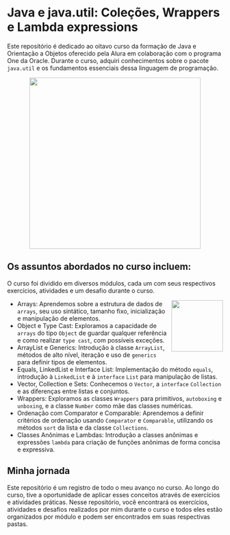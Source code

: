 # Java e java.util: Coleções, Wrappers e Lambda expressions

Este repositório é dedicado ao oitavo curso da formação de Java e Orientação a Objetos oferecido pela Alura em colaboração com o programa One da Oracle. Durante o curso, adquiri conhecimentos sobre o pacote `java.util` e os fundamentos essenciais dessa linguagem de programação.

<div align="center" ><img src="https://github.com/emanoelcampos/programa-one-oracle/assets/68448029/ab736b12-62a0-4f05-90e0-380d5e756c41" width="400"></div>

## Os assuntos abordados no curso incluem:

O curso foi dividido em diversos módulos, cada um com seus respectivos exercícios, atividades e um desafio durante o curso.

<img align="right" src="https://github.com/emanoelcampos/programa-one-oracle/assets/68448029/7bf8aed1-0c01-44a8-97e1-fd084f77682a" width="120">

- Arrays: Aprendemos sobre a estrutura de dados de `arrays`, seu uso sintático, tamanho fixo, inicialização e manipulação de elementos.
- Object e Type Cast: Exploramos a capacidade de `arrays` do tipo `Object` de guardar qualquer referência e como realizar `type cast`, com possíveis exceções.
- ArrayList e Generics: Introdução à classe `ArrayList`, métodos de alto nível, iteração e uso de `generics` para definir tipos de elementos.
- Equals, LinkedList e Interface List: Implementação do método `equals`, introdução à `LinkedList` e à `interface` `List` para manipulação de listas.
- Vector, Collection e Sets: Conhecemos o `Vector`, a `interface` `Collection` e as diferenças entre listas e conjuntos.
- Wrappers: Exploramos as classes `Wrappers` para primitivos, `autoboxing` e `unboxing`, e a classe `Number` como mãe das classes numéricas.
- Ordenação com Comparator e Comparable: Aprendemos a definir critérios de ordenação usando `Comparator` e `Comparable`, utilizando os métodos `sort` da lista e da classe `Collections`.
- Classes Anônimas e Lambdas: Introdução a classes anônimas e expressões `lambda` para criação de funções anônimas de forma concisa e expressiva.

## Minha jornada

Este repositório é um registro de todo o meu avanço no curso. Ao longo do curso, tive a oportunidade de aplicar esses conceitos através de exercícios e atividades práticas. Nesse repositório, você encontrará os exercícios, atividades e desafios realizados por mim durante o curso e todos eles estão organizados por módulo e podem ser encontrados em suas respectivas pastas.